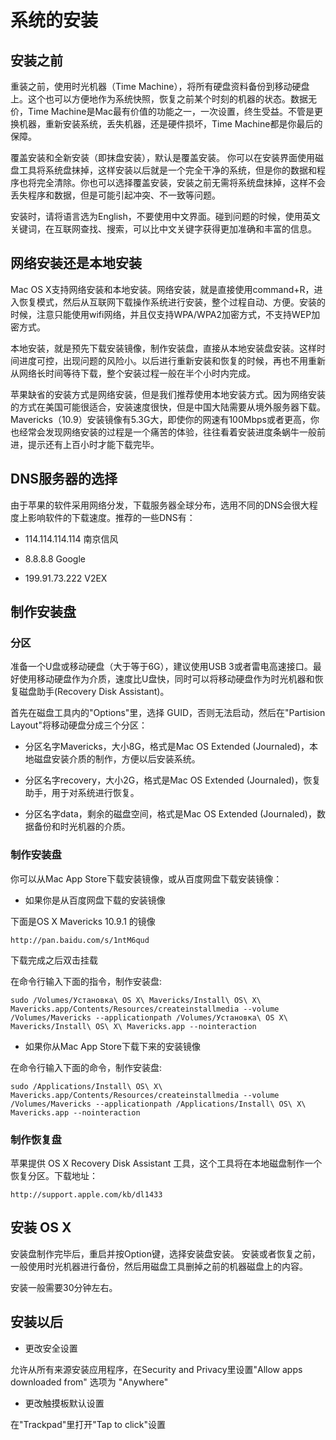 # 系统的安装

## 安装之前

重装之前，使用时光机器（Time Machine），将所有硬盘资料备份到移动硬盘上。这个也可以方便地作为系统快照，恢复之前某个时刻的机器的状态。数据无价，Time Machine是Mac最有价值的功能之一，一次设置，终生受益。不管是更换机器，重新安装系统，丢失机器，还是硬件损坏，Time Machine都是你最后的保障。

覆盖安装和全新安装（即抹盘安装），默认是覆盖安装。 你可以在安装界面使用磁盘工具将系统盘抹掉，这样安装以后就是一个完全干净的系统，但是你的数据和程序也将完全清除。你也可以选择覆盖安装，安装之前无需将系统盘抹掉，这样不会丢失程序和数据，但是可能引起冲突、不一致等问题。

安装时，请将语言选为English，不要使用中文界面。碰到问题的时候，使用英文关键词，在互联网查找、搜索，可以比中文关键字获得更加准确和丰富的信息。

## 网络安装还是本地安装

Mac OS X支持网络安装和本地安装。网络安装，就是直接使用command+R，进入恢复模式，然后从互联网下载操作系统进行安装，整个过程自动、方便。安装的时候，注意只能使用wifi网络，并且仅支持WPA/WPA2加密方式，不支持WEP加密方式。

本地安装，就是预先下载安装镜像，制作安装盘，直接从本地安装盘安装。这样时间进度可控，出现问题的风险小。以后进行重新安装和恢复的时候，再也不用重新从网络长时间等待下载，整个安装过程一般在半个小时内完成。

苹果缺省的安装方式是网络安装，但是我们推荐使用本地安装方式。因为网络安装的方式在美国可能很适合，安装速度很快，但是中国大陆需要从境外服务器下载。Mavericks（10.9）安装镜像有5.3G大，即使你的网速有100Mbps或者更高，你也经常会发现网络安装的过程是一个痛苦的体验，往往看着安装进度条蜗牛一般前进，提示还有上百小时才能下载完毕。

## DNS服务器的选择

由于苹果的软件采用网络分发，下载服务器全球分布，选用不同的DNS会很大程度上影响软件的下载速度。推荐的一些DNS有：

* 114.114.114.114 南京信风

* 8.8.8.8         Google

* 199.91.73.222   V2EX

## 制作安装盘

### 分区

准备一个U盘或移动硬盘（大于等于6G），建议使用USB 3或者雷电高速接口。最好使用移动硬盘作为介质，速度比U盘快，同时可以将移动硬盘作为时光机器和恢复磁盘助手(Recovery Disk Assistant)。

首先在磁盘工具内的"Options"里，选择 GUID，否则无法启动，然后在"Partision Layout"将移动硬盘分成三个分区：

* 分区名字Mavericks，大小8G，格式是Mac OS Extended (Journaled)，本地磁盘安装介质的制作，方便以后安装系统。

* 分区名字recovery，大小2G，格式是Mac OS Extended (Journaled)，恢复助手，用于对系统进行恢复。

* 分区名字data，剩余的磁盘空间，格式是Mac OS Extended (Journaled)，数据备份和时光机器的介质。

### 制作安装盘

你可以从Mac App Store下载安装镜像，或从百度网盘下载安装镜像：

* 如果你是从百度网盘下载的安装镜像

下面是OS X Mavericks 10.9.1 的镜像

    http://pan.baidu.com/s/1ntM6qud

下载完成之后双击挂载

在命令行输入下面的指令，制作安装盘:

    sudo /Volumes/Установка\ OS X\ Mavericks/Install\ OS\ X\ Mavericks.app/Contents/Resources/createinstallmedia --volume /Volumes/Mavericks --applicationpath /Volumes/Установка\ OS X\ Mavericks/Install\ OS\ X\ Mavericks.app --nointeraction

* 如果你从Mac App Store下载下来的安装镜像

在命令行输入下面的命令，制作安装盘:

    sudo /Applications/Install\ OS\ X\ Mavericks.app/Contents/Resources/createinstallmedia --volume /Volumes/Mavericks --applicationpath /Applications/Install\ OS\ X\ Mavericks.app --nointeraction

### 制作恢复盘

苹果提供 OS X Recovery Disk Assistant 工具，这个工具将在本地磁盘制作一个恢复分区。下载地址：

    http://support.apple.com/kb/dl1433

## 安装 OS X

安装盘制作完毕后，重启并按Option键，选择安装盘安装。 安装或者恢复之前，一般使用时光机器进行备份，然后用磁盘工具删掉之前的机器磁盘上的内容。

安装一般需要30分钟左右。

## 安装以后

* 更改安全设置

允许从所有来源安装应用程序，在Security and Privacy里设置"Allow apps downloaded from" 选项为 "Anywhere"

* 更改触摸板默认设置

在"Trackpad"里打开"Tap to click"设置
